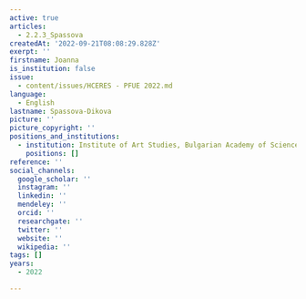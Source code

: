 ```yaml
---
active: true
articles:
  - 2.2.3_Spassova
createdAt: '2022-09-21T08:08:29.828Z'
exerpt: ''
firstname: Joanna
is_institution: false
issue:
  - content/issues/HCERES - PFUE 2022.md
language:
  - English
lastname: Spassova-Dikova
picture: ''
picture_copyright: ''
positions_and_institutions:
  - institution: Institute of Art Studies, Bulgarian Academy of Sciences, Bulgaria
    positions: []
reference: ''
social_channels:
  google_scholar: ''
  instagram: ''
  linkedin: ''
  mendeley: ''
  orcid: ''
  researchgate: ''
  twitter: ''
  website: ''
  wikipedia: ''
tags: []
years:
  - 2022

---
```

